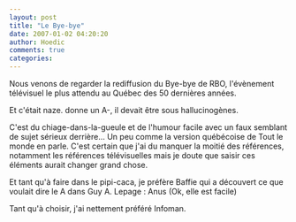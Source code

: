 ```yaml
---
layout: post
title: "Le Bye-bye"
date: 2007-01-02 04:20:20
author: Hoedic
comments: true
categories: 
---
```



Nous venons de regarder la rediffusion du Bye-bye de RBO, l'évènement télévisuel le plus attendu au Québec des 50 dernières années.

Et c'était naze.  donne un A-, il devait être sous hallucinogènes.

C'est du chiage-dans-la-gueule et de l'humour facile avec un faux semblant de sujet sérieux derrière... Un peu comme la version québécoise de Tout le monde en parle. C'est certain que j'ai du manquer la moitié des références, notamment les références télévisuelles mais je doute que saisir ces éléments aurait changer grand chose.

Et tant qu'à faire dans le pipi-caca, je préfère Baffie qui a découvert ce que voulait dire le A dans Guy A. Lepage : Anus (Ok, elle est facile)

Tant qu'à choisir, j'ai nettement préféré Infoman.